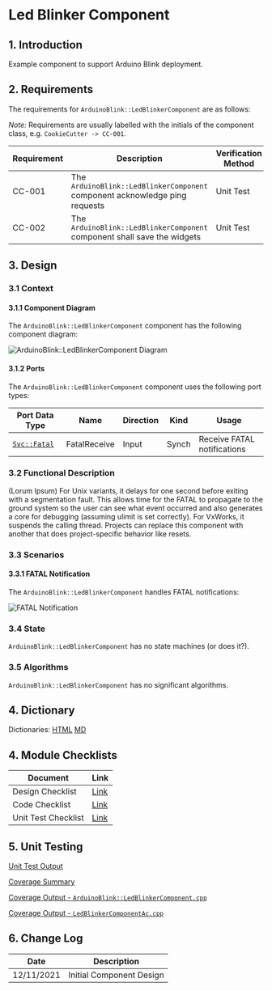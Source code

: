 # Led Blinker Component

## 1. Introduction

Example component to support Arduino Blink deployment.

## 2. Requirements

The requirements for `ArduinoBlink::LedBlinkerComponent` are as follows:

*Note:* Requirements are usually labelled with the initials of the component class, e.g. `CookieCutter -> CC-001`.

Requirement | Description | Verification Method
----------- | ----------- | -------------------
CC-001 | The `ArduinoBlink::LedBlinkerComponent` component acknowledge ping requests | Unit Test
CC-002 | The `ArduinoBlink::LedBlinkerComponent` component shall save the widgets | Unit Test

## 3. Design

### 3.1 Context

#### 3.1.1 Component Diagram

The `ArduinoBlink::LedBlinkerComponent` component has the following component diagram:

![`ArduinoBlink::LedBlinkerComponent` Diagram](img/LedBlinkerComponentBDD.jpg "ArduinoBlink::LedBlinkerComponent")

#### 3.1.2 Ports

The `ArduinoBlink::LedBlinkerComponent` component uses the following port types:

Port Data Type | Name | Direction | Kind | Usage
-------------- | ---- | --------- | ---- | -----
[`Svc::Fatal`](../Fatal/docs/sdd.html) | FatalReceive | Input | Synch | Receive FATAL notifications

### 3.2 Functional Description

(Lorum Ipsum) For Unix variants, it delays for one second before exiting with a segmentation fault. This allows time for the FATAL to propagate to the ground system so the user can see what event occurred and also generates a core for debugging (assuming ulimit is set correctly). For VxWorks, it suspends the calling thread. Projects can replace this component with another that does project-specific behavior like resets.

### 3.3 Scenarios

#### 3.3.1 FATAL Notification

The `ArduinoBlink::LedBlinkerComponent` handles FATAL notifications:

![FATAL Notification](img/FatalNotification.jpg)

### 3.4 State

`ArduinoBlink::LedBlinkerComponent` has no state machines (or does it?).

### 3.5 Algorithms

`ArduinoBlink::LedBlinkerComponent` has no significant algorithms.

## 4. Dictionary

Dictionaries: [HTML](LedBlinkerComponent.html) [MD](LedBlinker.md)

## 4. Module Checklists

Document            | Link
------------------- | ----
Design Checklist    | [Link](Checklist_Design.xlsx)
Code Checklist      | [Link](Checklist_Code.xlsx)
Unit Test Checklist | [Link](Checklist_Unit_Test.xls)

## 5. Unit Testing

[Unit Test Output](../test/ut/output/test.txt)

[Coverage Summary](../test/ut/output/ArduinoBlinkLedBlinkerComponent_gcov.txt)

[Coverage Output - `ArduinoBlink::LedBlinkerComponent.cpp`](../test/ut/output/LedBlinkerComponent.cpp.gcov)

[Coverage Output - `LedBlinkerComponentAc.cpp`](../test/ut/output/LedBlinkerComponentAc.cpp.gcov)

## 6. Change Log

Date       | Description
---------- | -----------
12/11/2021 | Initial Component Design



